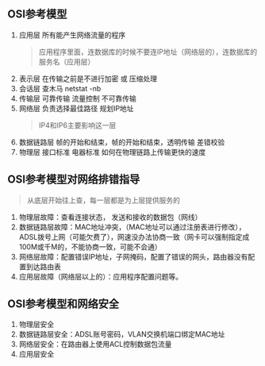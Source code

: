 ## OSI参考模型
1. 应用层  所有能产生网络流量的程序
   > 应用程序里面，连数据库的时候不要连IP地址（网络层的），连数据库的服务名（应用层）
2. 表示层  在传输之前是不进行加密 或 压缩处理
3. 会话层  查木马 netstat -nb
4. 传输层  可靠传输 流量控制 不可靠传输
5. 网络层  负责选择最佳路径 规划IP地址
   > IP4和IP6主要影响这一层
6. 数据链路层 帧的开始和结束，帧的开始和结束，透明传输 差错校验
7. 物理层  接口标准 电器标准 如何在物理链路上传输更快的速度

## OSI参考模型对网络排错指导
> 从底层开始往上查，每一层都是为上层提供服务的
1. 物理层故障：查看连接状态， 发送和接收的数据包（网线）
2. 数据链路层故障：MAC地址冲突，（MAC地址可以通过注册表进行修改），ADSL拨号上网（可能欠费了），网速没办法协商一致（网卡可以强制指定成100M或千M的，不能协商一致，可能不会通）
3. 网络层故障：配置错误IP地址，子网掩码，配置了错误的网头，路由器没有配置到达路由表
4. 应用层故障（网络层以上的）：应用程序配置问题等。

## OSI参考模型和网络安全
1. 物理层安全
2. 数据链路层安全：ADSL账号密码，VLAN交换机端口绑定MAC地址
3. 网络层安全：在路由器上使用ACL控制数据包流量
4. 应用层安全